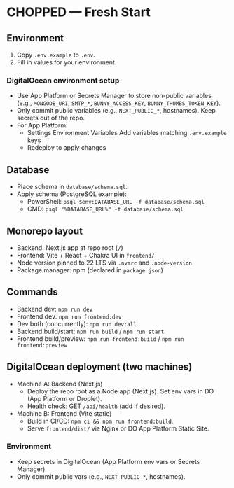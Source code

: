 ﻿# CHOPPED — Fresh Start

## Environment
1. Copy `.env.example` to `.env`.
2. Fill in values for your environment.

### DigitalOcean environment setup
- Use App Platform or Secrets Manager to store non-public variables (e.g., `MONGODB_URI`, `SMTP_*`, `BUNNY_ACCESS_KEY`, `BUNNY_THUMBS_TOKEN_KEY`).
- Only commit public variables (e.g., `NEXT_PUBLIC_*`, hostnames). Keep secrets out of the repo.
- For App Platform:
  - Settings  Environment Variables  Add variables matching `.env.example` keys
  - Redeploy to apply changes

## Database
- Place schema in `database/schema.sql`.
- Apply schema (PostgreSQL example):
  - PowerShell: `psql $env:DATABASE_URL -f database/schema.sql`
  - CMD: `psql "%DATABASE_URL%" -f database/schema.sql`

## Monorepo layout
- Backend: Next.js app at repo root (`/`)
- Frontend: Vite + React + Chakra UI in `frontend/`
- Node version pinned to 22 LTS via `.nvmrc` and `.node-version`
- Package manager: npm (declared in `package.json`)

## Commands
- Backend dev: `npm run dev`
- Frontend dev: `npm run frontend:dev`
- Dev both (concurrently): `npm run dev:all`
- Backend build/start: `npm run build` / `npm run start`
- Frontend build/preview: `npm run frontend:build` / `npm run frontend:preview`

## DigitalOcean deployment (two machines)
- Machine A: Backend (Next.js)
  - Deploy the repo root as a Node app (Next.js). Set env vars in DO (App Platform or Droplet).
  - Health check: GET `/api/health` (add if desired).
- Machine B: Frontend (Vite static)
  - Build in CI/CD: `npm ci && npm run frontend:build`.
  - Serve `frontend/dist/` via Nginx or DO App Platform Static Site.

### Environment
- Keep secrets in DigitalOcean (App Platform env vars or Secrets Manager).
- Only commit public vars (e.g., `NEXT_PUBLIC_*`, hostnames).
